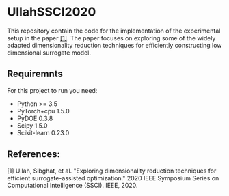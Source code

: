 # UllahSSCI2020
This repository contain the code for the implementation of the experimental setup in the  paper [[1]](#1). 
The paper focuses on exploring some of the widely adapted dimensionality reduction techniques for efficiently constructing low dimensional surrogate model.

## Requiremnts
For this project to run you need:
* Python >= 3.5
* PyTorch+cpu 1.5.0
* PyDOE 0.3.8
* Scipy 1.5.0
* Scikit-learn 0.23.0 

## References:
<a id="1">[1]</a> 
Ullah, Sibghat, et al. "Exploring dimensionality reduction techniques for efficient surrogate-assisted optimization." 2020 IEEE Symposium Series on Computational Intelligence (SSCI). IEEE, 2020.
